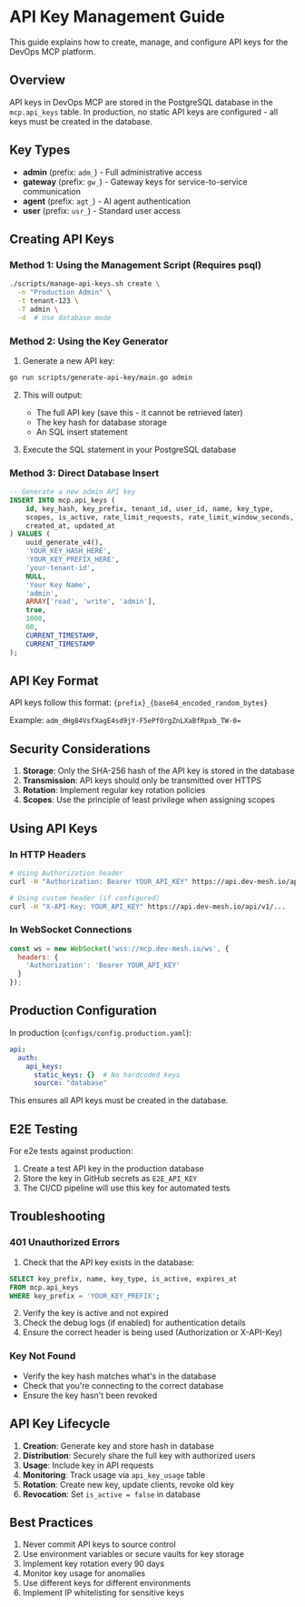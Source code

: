 # API Key Management Guide

This guide explains how to create, manage, and configure API keys for the DevOps MCP platform.

## Overview

API keys in DevOps MCP are stored in the PostgreSQL database in the `mcp.api_keys` table. In production, no static API keys are configured - all keys must be created in the database.

## Key Types

- **admin** (prefix: `adm_`) - Full administrative access
- **gateway** (prefix: `gw_`) - Gateway keys for service-to-service communication
- **agent** (prefix: `agt_`) - AI agent authentication
- **user** (prefix: `usr_`) - Standard user access

## Creating API Keys

### Method 1: Using the Management Script (Requires psql)

```bash
./scripts/manage-api-keys.sh create \
  -n "Production Admin" \
  -t tenant-123 \
  -T admin \
  -d  # Use database mode
```

### Method 2: Using the Key Generator

1. Generate a new API key:
```bash
go run scripts/generate-api-key/main.go admin
```

2. This will output:
   - The full API key (save this - it cannot be retrieved later)
   - The key hash for database storage
   - An SQL insert statement

3. Execute the SQL statement in your PostgreSQL database

### Method 3: Direct Database Insert

```sql
-- Generate a new admin API key
INSERT INTO mcp.api_keys (
    id, key_hash, key_prefix, tenant_id, user_id, name, key_type,
    scopes, is_active, rate_limit_requests, rate_limit_window_seconds,
    created_at, updated_at
) VALUES (
    uuid_generate_v4(), 
    'YOUR_KEY_HASH_HERE', 
    'YOUR_KEY_PREFIX_HERE', 
    'your-tenant-id', 
    NULL, 
    'Your Key Name', 
    'admin',
    ARRAY['read', 'write', 'admin'], 
    true, 
    1000, 
    60,
    CURRENT_TIMESTAMP, 
    CURRENT_TIMESTAMP
);
```

## API Key Format

API keys follow this format: `{prefix}_{base64_encoded_random_bytes}`

Example: `adm_dHg84VsfXagE4sd9jY-F5ePfOrgZnLXaBfRpxb_TW-0=`

## Security Considerations

1. **Storage**: Only the SHA-256 hash of the API key is stored in the database
2. **Transmission**: API keys should only be transmitted over HTTPS
3. **Rotation**: Implement regular key rotation policies
4. **Scopes**: Use the principle of least privilege when assigning scopes

## Using API Keys

### In HTTP Headers

```bash
# Using Authorization header
curl -H "Authorization: Bearer YOUR_API_KEY" https://api.dev-mesh.io/api/v1/...

# Using custom header (if configured)
curl -H "X-API-Key: YOUR_API_KEY" https://api.dev-mesh.io/api/v1/...
```

### In WebSocket Connections

```javascript
const ws = new WebSocket('wss://mcp.dev-mesh.io/ws', {
  headers: {
    'Authorization': 'Bearer YOUR_API_KEY'
  }
});
```

## Production Configuration

In production (`configs/config.production.yaml`):
```yaml
api:
  auth:
    api_keys:
      static_keys: {}  # No hardcoded keys
      source: "database"
```

This ensures all API keys must be created in the database.

## E2E Testing

For e2e tests against production:
1. Create a test API key in the production database
2. Store the key in GitHub secrets as `E2E_API_KEY`
3. The CI/CD pipeline will use this key for automated tests

## Troubleshooting

### 401 Unauthorized Errors

1. Check that the API key exists in the database:
```sql
SELECT key_prefix, name, key_type, is_active, expires_at 
FROM mcp.api_keys 
WHERE key_prefix = 'YOUR_KEY_PREFIX';
```

2. Verify the key is active and not expired
3. Check the debug logs (if enabled) for authentication details
4. Ensure the correct header is being used (Authorization or X-API-Key)

### Key Not Found

- Verify the key hash matches what's in the database
- Check that you're connecting to the correct database
- Ensure the key hasn't been revoked

## API Key Lifecycle

1. **Creation**: Generate key and store hash in database
2. **Distribution**: Securely share the full key with authorized users
3. **Usage**: Include key in API requests
4. **Monitoring**: Track usage via `api_key_usage` table
5. **Rotation**: Create new key, update clients, revoke old key
6. **Revocation**: Set `is_active = false` in database

## Best Practices

1. Never commit API keys to source control
2. Use environment variables or secure vaults for key storage
3. Implement key rotation every 90 days
4. Monitor key usage for anomalies
5. Use different keys for different environments
6. Implement IP whitelisting for sensitive keys